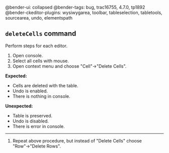 @bender-ui: collapsed
@bender-tags: bug, trac16755, 4.7.0, tp1892
@bender-ckeditor-plugins: wysiwygarea, toolbar, tableselection, tabletools, sourcearea, undo, elementspath

## `deleteCells` command

Perform steps for each editor.

1. Open console.
2. Select all cells with mouse.
3. Open context menu and choose "Cell"→"Delete Cells".

**Expected:**

* Cells are deleted with the table.
* Undo is enabled.
* There is nothing in console.

**Unexpected:**

* Table is preserved.
* Undo is disabled.
* There is error in console.

---

1. Repeat above procedure, but instead of "Delete Cells" choose "Row"→"Delete Rows".
